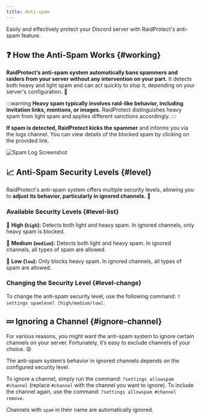 ```yaml
---
title: Anti-spam
---
```


Easily and effectively protect your Discord server with RaidProtect's anti-spam feature.

## ❓ How the Anti-Spam Works {#working}

**RaidProtect’s anti-spam system automatically bans spammers and raiders from your server without any intervention on your part.** It detects both heavy and light spam and can act quickly to stop it, depending on your server's configuration. 🤚 

:::warning
**Heavy spam typically involves raid-like behavior, including invitation links, mentions, or images.** RaidProtect distinguishes heavy spam from light spam and applies different sanctions accordingly.
:::

**If spam is detected, RaidProtect kicks the spammer** and informs you via the logs channel. You can view details of the blocked spam by clicking on the provided link.

![Spam Log Screenshot](../assets/log-spam-raidprotect.png)

## 📈 Anti-Spam Security Levels {#level}

RaidProtect's anti-spam system offers multiple security levels, allowing you to **adjust its behavior, particularly in ignored channels.** 👮 

### Available Security Levels {#level-list}

🔴 **High (`high`):** Detects both light and heavy spam. In ignored channels, only heavy spam is blocked.

🔶 **Medium (`medium`):** Detects both light and heavy spam. In ignored channels, all types of spam are allowed.

💚 **Low (`low`):** Only blocks heavy spam. In ignored channels, all types of spam are allowed.

### Changing the Security Level {#level-change}

To change the anti-spam security level, use the following command: `?settings spamlevel [high/medium/low]`.

## 💤 Ignoring a Channel {#ignore-channel}

For various reasons, you might want the anti-spam system to ignore certain channels on your server. Fortunately, it’s easy to exclude channels of your choice. 😝 

The anti-spam system’s behavior in ignored channels depends on the configured security level.

To ignore a channel, simply run the command: `?settings allowspam #channel` (replace `#channel` with the channel you want to ignore). To include the channel again, use the command: `?settings allowspam #channel remove`.

Channels with `spam` in their name are automatically ignored.
